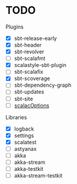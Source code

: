 # TODO

Plugins
* [x] sbt-release-early
* [x] sbt-header
* [x] sbt-revolver
* [ ] sbt-scalafmt
* [x] scalastyle-sbt-plugin
* [ ] sbt-scalafix
* [x] sbt-scoverage
* [ ] sbt-dependency-graph
* [ ] sbt-updates
* [ ] sbt-site
* [ ] [scalacOptions](https://tpolecat.github.io/2017/04/25/scalac-flags.html)

Libraries
* [x] logback
* [x] settings
* [x] scalatest
* [ ] astyanax
* [ ] akka
* [ ] akka-stream
* [ ] akka-testkit
* [ ] akka-stream-testkit
